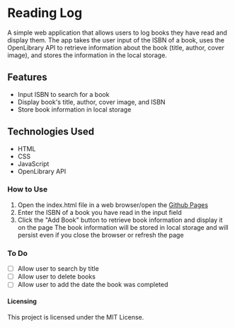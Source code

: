 # Reading Log
A simple web application that allows users to log books they have read and display them. The app takes the user input of the ISBN of a book, uses the OpenLibrary API to retrieve information about the book (title, author, cover image), and stores the information in the local storage.

## Features
- Input ISBN to search for a book
- Display book's title, author, cover image, and ISBN
- Store book information in local storage

## Technologies Used
- HTML
- CSS
- JavaScript
- OpenLibrary API

### How to Use
1. Open the index.html file in a web browser/open the [Github Pages](https://wraytheon.github.io/reading-Log/)
2. Enter the ISBN of a book you have read in the input field
3. Click the "Add Book" button to retrieve book information and display it on the page
The book information will be stored in local storage and will persist even if you close the browser or refresh the page

### To Do
- [ ] Allow user to search by title
- [ ] Allow user to delete books
- [ ] Allow user to add the date the book was completed

#### Licensing
This project is licensed under the MIT License.